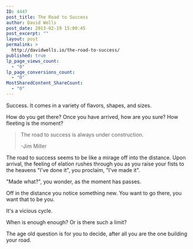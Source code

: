 ```yaml
---
ID: 4447
post_title: The Road to Success
author: David Wells
post_date: 2013-02-19 15:00:45
post_excerpt: ""
layout: post
permalink: >
  http://davidwells.io/the-road-to-success/
published: true
lp_page_views_count:
  - "0"
lp_page_conversions_count:
  - "0"
MostSharedContent_ShareCount:
  - "0"
---
```

Success. It comes in a variety of flavors, shapes, and sizes. 

How do you get there? Once you have arrived, how are you sure? How fleeting is the moment?

<blockquote>The road to success is always under construction.

-Jim Miller</blockquote>

The road to success seems to be like a mirage off into the distance. Upon arrival, the feeling of elation rushes through you as you raise your fists to the heavens "I've done it", you proclaim, "I've made it".

"Made what?", you wonder, as the moment has passes. 

Off in the distance you notice something new. You want to go there, you want that to be you.

It's a vicious cycle.

When is enough enough? Or is there such a limit?

The age old question is for you to decide, after all you are the one building your road.